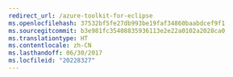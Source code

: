 ```yaml
---
redirect_url: /azure-toolkit-for-eclipse
ms.openlocfilehash: 37532bf5fe27db993be19faf34860baabdcef9f1
ms.sourcegitcommit: b3e981fc35408835936113e2e22a0102a2028ca0
ms.translationtype: HT
ms.contentlocale: zh-CN
ms.lasthandoff: 06/30/2017
ms.locfileid: "20228327"
---
```


